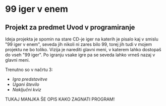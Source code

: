 # 99 iger v enem

## Projekt za predmet Uvod v programiranje

Ideja projekta je spomin na stare CD-je iger na katerih je pisalo kaj v smislu \"99 iger v enem\", seveda jih nikoli ni zares bilo 99,
 torej jih tudi v mojem projektu ne bo toliko. Vizija je narediti glavni meni, v katerem lahko dostopaš do vseh \"99 iger\". Po igranju
 vsake igre pa se seveda lahko vrneš nazaj v glavni meni.

Trenutno so v načrtu 3:
- *Igra predstavitve*
- *Ugani število*
- *Naključni kviz*


TUKAJ MANJKA ŠE OPIS KAKO ZAGNATI PROGRAM!